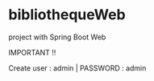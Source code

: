 # bibliothequeWeb
project with Spring Boot Web

IMPORTANT !!

Create user : admin | PASSWORD : admin
